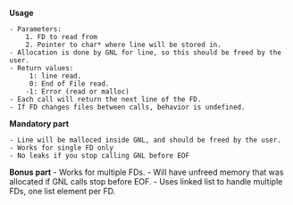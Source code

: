**Usage**

	- Parameters:
		1. FD to read from
		2. Pointer to char* where line will be stored in.
	- Allocation is done by GNL for line, so this should be freed by the user.
	- Return values:
		 1: line read.
		 0: End of File read.
		-1: Error (read or malloc)
	- Each call will return the next line of the FD.
	- If FD changes files between calls, behavior is undefined.

**Mandatory part**

	- Line will be malloced inside GNL, and should be freed by the user.
	- Works for single FD only
	- No leaks if you stop calling GNL before EOF

**Bonus part**
	- Works for multiple FDs.
	- Will have unfreed memory that was allocated if GNL calls stop before EOF.
	- Uses linked list to handle multiple FDs, one list element per FD.
